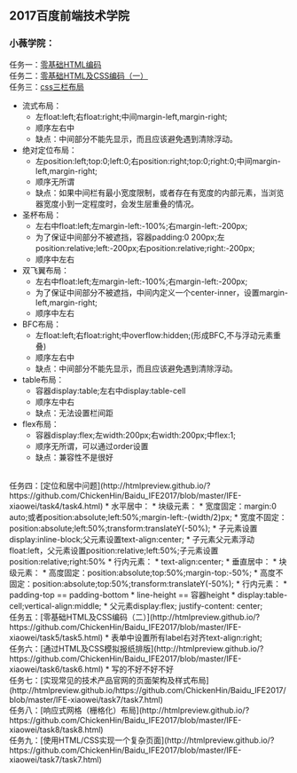 ## 2017百度前端技术学院<br>
### 小薇学院：<br>
任务一：[零基础HTML编码](http://htmlpreview.github.io/?https://github.com/ChickenHin/Baidu_IFE2017/blob/master/IFE-xiaowei/task1/task1.html)
<br>
任务二：[零基础HTML及CSS编码（一）](http://htmlpreview.github.io/?https://github.com/ChickenHin/Baidu_IFE2017/blob/master/IFE-xiaowei/task2/task2.html)
<br>
任务三：[css三栏布局](http://htmlpreview.github.io/?https://github.com/ChickenHin/Baidu_IFE2017/blob/master/IFE-xiaowei/task3/index.html)
* 流式布局：
  * 左float:left;右float:right;中间margin-left,margin-right;
  * 顺序左右中
  * 缺点：中间部分不能先显示，而且应该避免遇到清除浮动。
* 绝对定位布局：
  * 左position:left;top:0;left:0;右position:right;top:0;right:0;中间margin-left,margin-right;
  * 顺序无所谓
  * 缺点：如果中间栏有最小宽度限制，或者存在有宽度的内部元素，当浏览器宽度小到一定程度时，会发生层重叠的情况。
* 圣杯布局：
  * 左右中float:left;左margin-left:-100%;右margin-left:-200px;
  * 为了保证中间部分不被遮挡，容器padding:0 200px;左position:relative;left:-200px;右position:relative;right:-200px;
  * 顺序中左右
* 双飞翼布局：
  * 左右中float:left;左margin-left:-100%;右margin-left:-200px;
  * 为了保证中间部分不被遮挡，中间内定义一个center-inner，设置margin-left,margin-right;
  * 顺序中左右
* BFC布局：
  * 左float:left;右float:right;中overflow:hidden;(形成BFC,不与浮动元素重叠)
  * 顺序左右中
  * 缺点：中间部分不能先显示，而且应该避免遇到清除浮动。
* table布局：
  * 容器display:table;左右中display:table-cell
  * 顺序左中右
  * 缺点：无法设置栏间距
* flex布局：
  * 容器display:flex;左width:200px;右width:200px;中flex:1;
  * 顺序无所谓，可以通过order设置
  * 缺点：兼容性不是很好
<br>
任务四：[定位和居中问题](http://htmlpreview.github.io/?https://github.com/ChickenHin/Baidu_IFE2017/blob/master/IFE-xiaowei/task4/task4.html)
* 水平居中：
  * 块级元素：
   * 宽度固定：margin:0 auto;或者position:absolute;left:50%;margin-left:-(width/2)px;
   * 宽度不固定：position:absolute;left:50%;transform:translateY(-50%);
   * 子元素设置display:inline-block;父元素设置text-align:center;
   * 子元素父元素浮动float:left，父元素设置position:relative;left:50%;子元素设置position:relative;right:50%
  * 行内元素：
   * text-align:center;
* 垂直居中：
  * 块级元素：
   * 高度固定：position:absolute;top:50%;margin-top:-50%;
   * 高度不固定：position:absolute;top:50%;transform:translateY(-50%);
  * 行内元素：
   * padding-top == padding-bottom
   * line-height == 容器height
   * display:table-cell;vertical-align:middle;
   * 父元素display:flex; justify-content: center;
<br>
任务五：[零基础HTML及CSS编码（二）](http://htmlpreview.github.io/?https://github.com/ChickenHin/Baidu_IFE2017/blob/master/IFE-xiaowei/task5/task5.html)
* 表单中设置所有label右对齐text-align:right;
<br>
任务六：[通过HTML及CSS模拟报纸排版](http://htmlpreview.github.io/?https://github.com/ChickenHin/Baidu_IFE2017/blob/master/IFE-xiaowei/task6/task6.html)
* 写的不好不好不好
<br>
任务七：[实现常见的技术产品官网的页面架构及样式布局](http://htmlpreview.github.io/https://github.com/ChickenHin/Baidu_IFE2017/blob/master/IFE-xiaowei/task7/task7.html)
<br>
任务八：[响应式网格（栅格化）布局](http://htmlpreview.github.io/?https://github.com/ChickenHin/Baidu_IFE2017/blob/master/IFE-xiaowei/task8/task8.html)
<br>
任务九：[使用HTML/CSS实现一个复杂页面](http://htmlpreview.github.io/?https://github.com/ChickenHin/Baidu_IFE2017/blob/master/IFE-xiaowei/task7/task7.html)
